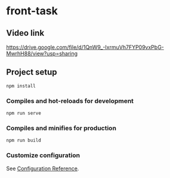 # front-task

## Video link

https://drive.google.com/file/d/1QnW9_-IxrmuVh7FYP09vxPbG-MwrhH88/view?usp=sharing

## Project setup
```
npm install
```

### Compiles and hot-reloads for development
```
npm run serve
```

### Compiles and minifies for production
```
npm run build
```

### Customize configuration
See [Configuration Reference](https://cli.vuejs.org/config/).
